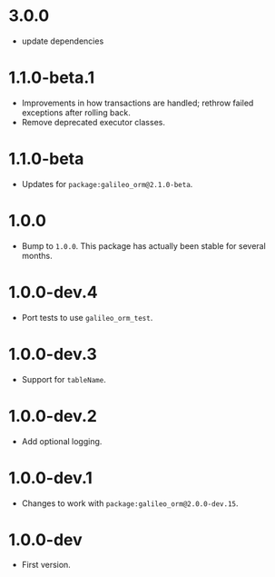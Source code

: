 # 3.0.0
- update dependencies

# 1.1.0-beta.1
* Improvements in how transactions are handled; rethrow failed exceptions after rolling back.
* Remove deprecated executor classes.

# 1.1.0-beta
* Updates for `package:galileo_orm@2.1.0-beta`.

# 1.0.0
* Bump to `1.0.0`. This package has actually been stable for several months.

# 1.0.0-dev.4
* Port tests to use `galileo_orm_test`.

# 1.0.0-dev.3
* Support for `tableName`.

# 1.0.0-dev.2
* Add optional logging.

# 1.0.0-dev.1
* Changes to work with `package:galileo_orm@2.0.0-dev.15`.

# 1.0.0-dev
* First version.